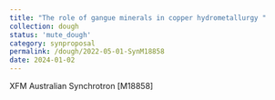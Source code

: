 ```yaml
---
title: "The role of gangue minerals in copper hydrometallurgy "
collection: dough
status: 'mute_dough'
category: synproposal
permalink: /dough/2022-05-01-SynM18858
date: 2024-01-02
---
```

XFM Australian Synchrotron [M18858]
